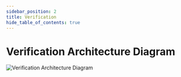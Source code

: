 ```yaml
---
sidebar_position: 2
title: Verification
hide_table_of_contents: true
---
```


# Verification Architecture Diagram

![Verification Architecture Diagram](/img/verification-architecture-diagram.png)
